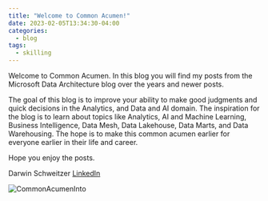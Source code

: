 ```yaml
---
title: "Welcome to Common Acumen!"
date: 2023-02-05T13:34:30-04:00
categories:
  - blog
tags:
  - skilling
---
```


Welcome to Common Acumen.  In this blog you will find my posts from the Microsoft Data Architecture blog over the years and newer posts.  

The goal of this blog is to improve your ability to make good judgments and quick decisions in the Analytics, and Data and AI domain.  The inspiration for the blog is to learn about topics like Analytics, AI and Machine Learning, Business Intelligence, Data Mesh, Data Lakehouse, Data Marts, and Data Warehousing.  The hope is to make this common acumen earlier for everyone earlier in their life and career.

Hope you enjoy the posts.

Darwin Schweitzer [LinkedIn](https://www.linkedin.com/in/darsch)

![CommonAcumenInto](https://phx02pap001files.storage.live.com/y4mobUEQt0QojxHZzHR0Cqqg8WVDqQiizoO5sr1j0PGoIcmAlcsolVbHhoubmRGcX3_B1ftOOGQnzNZmL7Af8Gj0fMwr5wqu-srik0mxTT7Qnh6d2IsR10WVtc2n-bLzKjCwfkMethxQnLCX64uv620nVeBrUM2IYpOHflmrZPRSb5jcQHVIn28-ddZiF5wZl66?width=999&height=749&cropmode=none)